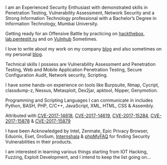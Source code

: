 I am an Experienced Security Enthusiast with demonstrated skills in Penetration Testing, Vulnerability Assessment, Network Security and a Strong Information Technology professional with a Bachelor’s Degree in Information Technology, Mumbai University.

Getting ready for an Offensive Battle by practicing on [hackthebox](https://www.hackthebox.eu/profile/477), [lab.pentestit.ru](https://lab.pentestit.ru/profile/security-prince) and on [Vulnhub](https://www.vulnhub.com/) Sometimes.

I love to write about my work on my company [blog](http://blog.securelayer7.net/author/ishaq/) and also sometimes on my personal [blog](https://securityprince.blogspot.in/).

Technical skills I possess are Vulnerability Assessment and Penetration Testing, Web and Mobile Application Penetration Testing, Secure Configuration Audit, Network security, Scripting.

I have some hands-on experience on tools like Burpsuite, Nmap, Cycript, classdump-z, Nessus, Metasploit, Dex2jar, apktool, Nipper, Genymotion.

Programming and Scripting Languages I can communicate in includes Python, BASH, PHP, C/C++, JavaScript, XML, HTML, CSS & Assembly.

Attributed with [CVE-2017-14618](http://cve.mitre.org/cgi-bin/cvename.cgi?name=CVE-2017-14618), [CVE-2017-14619](https://cve.mitre.org/cgi-bin/cvename.cgi?name=CVE-2017-14619), [CVE-2017-15284](http://cve.mitre.org/cgi-bin/cvename.cgi?name=CVE-2017-15284), [CVE-2017-15878](https://cve.mitre.org/cgi-bin/cvename.cgi?name=CVE-2017-15878) & [CVE-2017-15879](https://cve.mitre.org/cgi-bin/cvename.cgi?name=CVE-2017-15879)

I have been Acknowledged by Intel, Zenmate, Epic Privacy Browser, Eduonix, Eset, GroSum, [Internshala](https://internshala.com/hall_of_fame) & [phpMyFAQ](http://www.phpmyfaq.de/security/advisory-2017-10-19) for finding Security Vulnerabilities in their products.

I am interested in learning various things starting from IOT Hacking, Fuzzing, Exploit Development, and I intend to keep the list going on...
